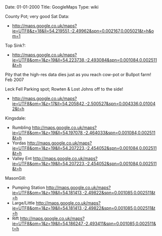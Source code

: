 Date: 01-01-2000
Title: GoogleMaps
Type: wiki


County Pot; very good Sat Data:

-   <http://maps.google.co.uk/maps?ie=UTF8&z=18&ll=54.219551,-2.49962&spn=0.002167,0.005021&t=h&om=1>

Top Sink?:

-   <http://maps.google.co.uk/maps?ie=UTF8&om=1&z=19&ll=54.223738,-2.493084&spn=0.001084,0.002511&t=h>

Pity that the high-res data dies just as you reach cow-pot or Bullpot
farm! Feb 2007

Leck Fell Parking spot; Rowten & Lost Johns off to the side!

-   <http://maps.google.co.uk/maps?ie=UTF8&om=1&z=17&ll=54.205842,-2.500527&spn=0.004336,0.010042&t=h>

Kingsdale:

-   Rumbling
    <http://maps.google.co.uk/maps?ie=UTF8&om=1&z=19&ll=54.197078,-2.464033&spn=0.001084,0.002511&t=h>
-   Yordas
    <http://maps.google.co.uk/maps?ie=UTF8&om=1&z=19&ll=54.207223,-2.454052&spn=0.001084,0.002511&t=h>
-   Valley Ent
    <http://maps.google.co.uk/maps?ie=UTF8&om=1&z=19&ll=54.207223,-2.454052&spn=0.001084,0.002511&t=h>

MasonGill:

-   Pumping Station
    <http://maps.google.co.uk/maps?ie=UTF8&om=1&z=19&ll=54.181413,-2.49822&spn=0.001085,0.002511&t=h>
-   Large/Little
    <http://maps.google.co.uk/maps?ie=UTF8&om=1&z=19&ll=54.181413,-2.49822&spn=0.001085,0.002511&t=h>
-   Rift
    <http://maps.google.co.uk/maps?ie=UTF8&om=1&z=19&ll=54.186247,-2.493411&spn=0.001085,0.002511&t=h>
